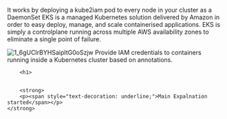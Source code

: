 It works by deploying a kube2iam pod to every node in your cluster as a DaemonSet
EKS is a managed Kubernetes solution delivered by Amazon in order to easy deploy, manage, and scale containerised applications. EKS is simply a controlplane running across multiple AWS availability zones to eliminate a single point of failure.

![1_6gUCIrBYHSaipItG0oSzjw](https://user-images.githubusercontent.com/51955852/160269428-d684d90c-d71a-404c-9800-8dc8142482ab.png)
Provide IAM credentials to containers running inside a Kubernetes cluster based on annotations.

        <h1>

     
        <strong>
        <p><span style="text-decoration: underline;">Main Expalnation started</span></p>
    </strong>
</h1>
  
